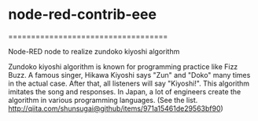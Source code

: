 # node-red-contrib-eee

===================================

Node-RED node to realize zundoko kiyoshi algorithm

Zundoko kiyoshi algorithm is known for programming practice like Fizz Buzz. A famous singer, Hikawa Kiyoshi says "Zun" and "Doko" many times in the actual case. After that, all listeners will say "Kiyoshi!". This algorithm imitates the song and responses. In Japan, a lot of engineers create the algorithm in various programming languages. (See the list. http://qiita.com/shunsugai@github/items/971a15461de29563bf90)
